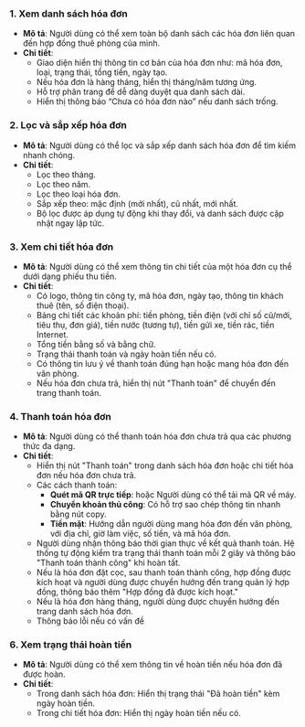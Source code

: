 ### 1. Xem danh sách hóa đơn

-   **Mô tả**: Người dùng có thể xem toàn bộ danh sách các hóa đơn liên quan đến hợp đồng thuê phòng của mình.
-   **Chi tiết**:
    -   Giao diện hiển thị thông tin cơ bản của hóa đơn như: mã hóa đơn, loại, trạng thái, tổng tiền, ngày tạo.
    -   Nếu hóa đơn là hàng tháng, hiển thị tháng/năm tương ứng.
    -   Hỗ trợ phân trang để dễ dàng duyệt qua danh sách dài.
    -   Hiển thị thông báo “Chưa có hóa đơn nào” nếu danh sách trống.

### 2. Lọc và sắp xếp hóa đơn

-   **Mô tả**: Người dùng có thể lọc và sắp xếp danh sách hóa đơn để tìm kiếm nhanh chóng.
-   **Chi tiết**:
    -   Lọc theo tháng.
    -   Lọc theo năm.
    -   Lọc theo loại hóa đơn.
    -   Sắp xếp theo: mặc định (mới nhất), cũ nhất, mới nhất.
    -   Bộ lọc được áp dụng tự động khi thay đổi, và danh sách được cập nhật ngay lập tức.

### 3. Xem chi tiết hóa đơn

-   **Mô tả**: Người dùng có thể xem thông tin chi tiết của một hóa đơn cụ thể dưới dạng phiếu thu tiền.
-   **Chi tiết**:
    -   Có logo, thông tin công ty, mã hóa đơn, ngày tạo, thông tin khách thuê (tên, số điện thoại).
    -   Bảng chi tiết các khoản phí: tiền phòng, tiền điện (với chỉ số cũ/mới, tiêu thụ, đơn giá), tiền nước (tương tự), tiền gửi xe, tiền rác, tiền Internet.
    -   Tổng tiền bằng số và bằng chữ.
    -   Trạng thái thanh toán và ngày hoàn tiền nếu có.
    -   Có thông tin lưu ý về thanh toán đúng hạn hoặc mang hóa đơn đến văn phòng.
    -   Nếu hóa đơn chưa trả, hiển thị nút "Thanh toán" để chuyển đến trang thanh toán.

### 4. Thanh toán hóa đơn

-   **Mô tả**: Người dùng có thể thanh toán hóa đơn chưa trả qua các phương thức đa dạng.
-   **Chi tiết**:
    -   Hiển thị nút "Thanh toán" trong danh sách hóa đơn hoặc chi tiết hóa đơn nếu hóa đơn chưa trả.
    -   Các cách thanh toán:
        -   **Quét mã QR trực tiếp**: hoặc Người dùng có thể tải mã QR về máy.
        -   **Chuyển khoản thủ công**: Có hỗ trợ sao chép thông tin nhanh bằng nút copy.
        -   **Tiền mặt**: Hướng dẫn người dùng mang hóa đơn đến văn phòng, với địa chỉ, giờ làm việc, số tiền, và mã hóa đơn.
    -   Người dùng nhận thông báo thời gian thực về kết quả thanh toán. Hệ thống tự động kiểm tra trạng thái thanh toán mỗi 2 giây và thông báo "Thanh toán thành công" khi hoàn tất.
    -   Nếu là hóa đơn đặt cọc, sau thanh toán thành công, hợp đồng được kích hoạt và người dùng được chuyển hướng đến trang quản lý hợp đồng, thông báo thêm "Hợp đồng đã được kích hoạt."
    -   Nếu là hóa đơn hàng tháng, người dùng được chuyển hướng đến trang danh sách hóa đơn.
    -   Thông báo lỗi nếu có vấn đề

### 6. Xem trạng thái hoàn tiền

-   **Mô tả**: Người dùng có thể xem thông tin về hoàn tiền nếu hóa đơn đã được hoàn.
-   **Chi tiết**:
    -   Trong danh sách hóa đơn: Hiển thị trạng thái "Đã hoàn tiền" kèm ngày hoàn tiền.
    -   Trong chi tiết hóa đơn: Hiển thị ngày hoàn tiền nếu có.
